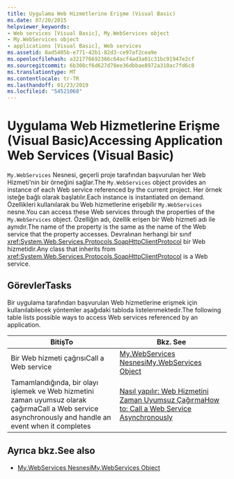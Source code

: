 ```yaml
---
title: Uygulama Web Hizmetlerine Erişme (Visual Basic)
ms.date: 07/20/2015
helpviewer_keywords:
- Web services [Visual Basic], My.WebServices object
- My.WebServices object
- applications [Visual Basic], Web services
ms.assetid: 8ad5405b-e771-42b1-82d3-ce97af2cea9e
ms.openlocfilehash: a321776692366c64acf4ad3a01c31bc91947e2cf
ms.sourcegitcommit: 6b308cf6d627d78ee36dbbae8972a310ac7fd6c8
ms.translationtype: MT
ms.contentlocale: tr-TR
ms.lasthandoff: 01/23/2019
ms.locfileid: "54521068"
---
```

# <a name="accessing-application-web-services-visual-basic"></a><span data-ttu-id="2edcb-102">Uygulama Web Hizmetlerine Erişme (Visual Basic)</span><span class="sxs-lookup"><span data-stu-id="2edcb-102">Accessing Application Web Services (Visual Basic)</span></span>
<span data-ttu-id="2edcb-103">`My.WebServices` Nesnesi, geçerli proje tarafından başvurulan her Web Hizmeti'nin bir örneğini sağlar.</span><span class="sxs-lookup"><span data-stu-id="2edcb-103">The `My.WebServices` object provides an instance of each Web service referenced by the current project.</span></span> <span data-ttu-id="2edcb-104">Her örnek isteğe bağlı olarak başlatılır.</span><span class="sxs-lookup"><span data-stu-id="2edcb-104">Each instance is instantiated on demand.</span></span> <span data-ttu-id="2edcb-105">Özellikleri kullanılarak bu Web hizmetlerine erişebilir `My.WebServices` nesne.</span><span class="sxs-lookup"><span data-stu-id="2edcb-105">You can access these Web services through the properties of the `My.WebServices` object.</span></span> <span data-ttu-id="2edcb-106">Özelliğin adı, özellik erişen bir Web hizmeti adı ile aynıdır.</span><span class="sxs-lookup"><span data-stu-id="2edcb-106">The name of the property is the same as the name of the Web service that the property accesses.</span></span> <span data-ttu-id="2edcb-107">Devralınan herhangi bir sınıf <xref:System.Web.Services.Protocols.SoapHttpClientProtocol> bir Web hizmetidir.</span><span class="sxs-lookup"><span data-stu-id="2edcb-107">Any class that inherits from <xref:System.Web.Services.Protocols.SoapHttpClientProtocol> is a Web service.</span></span>  
  
## <a name="tasks"></a><span data-ttu-id="2edcb-108">Görevler</span><span class="sxs-lookup"><span data-stu-id="2edcb-108">Tasks</span></span>  
 <span data-ttu-id="2edcb-109">Bir uygulama tarafından başvurulan Web hizmetlerine erişmek için kullanılabilecek yöntemler aşağıdaki tabloda listelenmektedir.</span><span class="sxs-lookup"><span data-stu-id="2edcb-109">The following table lists possible ways to access Web services referenced by an application.</span></span>  
  
|<span data-ttu-id="2edcb-110">Bitiş</span><span class="sxs-lookup"><span data-stu-id="2edcb-110">To</span></span>|<span data-ttu-id="2edcb-111">Bkz. </span><span class="sxs-lookup"><span data-stu-id="2edcb-111">See</span></span>|  
|---|---|   
|<span data-ttu-id="2edcb-112">Bir Web hizmeti çağrısı</span><span class="sxs-lookup"><span data-stu-id="2edcb-112">Call a Web service</span></span>|[<span data-ttu-id="2edcb-113">My.WebServices Nesnesi</span><span class="sxs-lookup"><span data-stu-id="2edcb-113">My.WebServices Object</span></span>](../../../visual-basic/language-reference/objects/my-webservices-object.md)|  
|<span data-ttu-id="2edcb-114">Tamamlandığında, bir olayı işlemek ve Web hizmetini zaman uyumsuz olarak çağırma</span><span class="sxs-lookup"><span data-stu-id="2edcb-114">Call a Web service asynchronously and handle an event when it completes</span></span>|[<span data-ttu-id="2edcb-115">Nasıl yapılır: Web Hizmetini Zaman Uyumsuz Çağırma</span><span class="sxs-lookup"><span data-stu-id="2edcb-115">How to: Call a Web Service Asynchronously</span></span>](../../../visual-basic/developing-apps/programming/how-to-call-a-web-service-asynchronously.md)|  
  
## <a name="see-also"></a><span data-ttu-id="2edcb-116">Ayrıca bkz.</span><span class="sxs-lookup"><span data-stu-id="2edcb-116">See also</span></span>
- [<span data-ttu-id="2edcb-117">My.WebServices Nesnesi</span><span class="sxs-lookup"><span data-stu-id="2edcb-117">My.WebServices Object</span></span>](../../../visual-basic/language-reference/objects/my-webservices-object.md)
